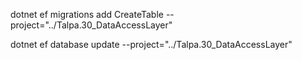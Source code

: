 dotnet ef migrations add CreateTable --project="../Talpa.30_DataAccessLayer"

dotnet ef database update --project="../Talpa.30_DataAccessLayer"